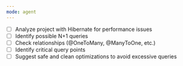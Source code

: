 ```yaml
---
mode: agent
---
```


- [ ] Analyze project with Hibernate for performance issues
- [ ] Identify possible N+1 queries
- [ ] Check relationships (@OneToMany, @ManyToOne, etc.)
- [ ] Identify critical query points
- [ ] Suggest safe and clean optimizations to avoid excessive queries
